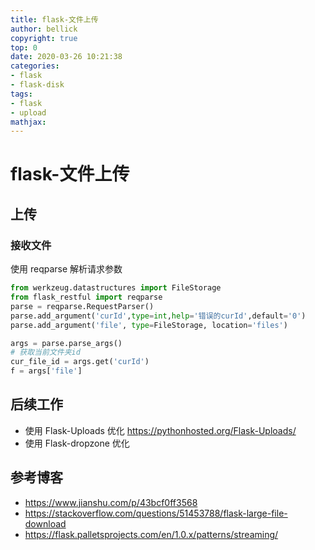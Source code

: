 ```yaml
---
title: flask-文件上传
author: bellick
copyright: true
top: 0
date: 2020-03-26 10:21:38
categories:
- flask
- flask-disk
tags:
- flask
- upload
mathjax:
---
```


# flask-文件上传


## 上传

### 接收文件

使用 reqparse 解析请求参数

```python
from werkzeug.datastructures import FileStorage
from flask_restful import reqparse
parse = reqparse.RequestParser()
parse.add_argument('curId',type=int,help='错误的curId',default='0')
parse.add_argument('file', type=FileStorage, location='files')

args = parse.parse_args()
# 获取当前文件夹id
cur_file_id = args.get('curId')
f = args['file']
```



## 后续工作

* 使用 Flask-Uploads 优化 https://pythonhosted.org/Flask-Uploads/
* 使用 Flask-dropzone 优化


## 参考博客
* https://www.jianshu.com/p/43bcf0ff3568
* https://stackoverflow.com/questions/51453788/flask-large-file-download
* https://flask.palletsprojects.com/en/1.0.x/patterns/streaming/
